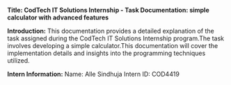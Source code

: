 **Title: CodTech IT Solutions Internship - Task Documentation: simple calculator with advanced features**

**Introduction:**
This documentation provides a detailed explanation of the task assigned during the CodTech IT Solutions Internship program.The task involves developing a simple calculator.This documentation will cover the implementation details and insights into the programming techniques utilized.

**Intern Information:**
Name: Alle Sindhuja
Intern ID: COD4419

